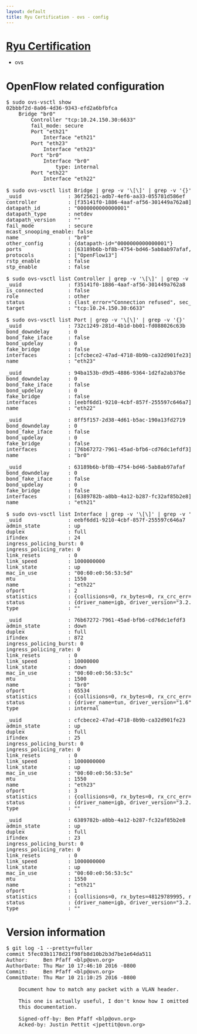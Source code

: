 ```yaml
---
layout: default
title: Ryu Certification - ovs - config
---
```

# [Ryu Certification](http://osrg.github.io/ryu/certification.html)
* ovs 

# OpenFlow related configuration
<pre>
$ sudo ovs-vsctl show
02bbbf2d-8a06-4d36-9343-efd2a6bfbfca
    Bridge "br0"
        Controller "tcp:10.24.150.30:6633"
        fail_mode: secure
        Port "eth21"
            Interface "eth21"
        Port "eth23"
            Interface "eth23"
        Port "br0"
            Interface "br0"
                type: internal
        Port "eth22"
            Interface "eth22"

$ sudo ovs-vsctl list Bridge | grep -v '\[\]' | grep -v '{}'
_uuid               : 36f25621-adb7-4ef6-aa33-055781d586ef
controller          : [f35141f0-1886-4aaf-af56-301449a762a8]
datapath_id         : "0000000000000001"
datapath_type       : netdev
datapath_version    : "<built-in>"
fail_mode           : secure
mcast_snooping_enable: false
name                : "br0"
other_config        : {datapath-id="0000000000000001"}
ports               : [63189b6b-bf8b-4754-bd46-5ab8ab97afaf, 732c1249-281d-4b1d-bb01-fd088026c63b, 8ff5f157-2d38-4d61-b5ac-190a13fd2719, 94ba153b-d9d5-4886-9364-1d2fa2ab376e]
protocols           : ["OpenFlow13"]
rstp_enable         : false
stp_enable          : false

$ sudo ovs-vsctl list Controller | grep -v '\[\]' | grep -v '{}'
_uuid               : f35141f0-1886-4aaf-af56-301449a762a8
is_connected        : false
role                : other
status              : {last_error="Connection refused", sec_since_connect="662", sec_since_disconnect="2", state=BACKOFF}
target              : "tcp:10.24.150.30:6633"

$ sudo ovs-vsctl list Port | grep -v '\[\]' | grep -v '{}'
_uuid               : 732c1249-281d-4b1d-bb01-fd088026c63b
bond_downdelay      : 0
bond_fake_iface     : false
bond_updelay        : 0
fake_bridge         : false
interfaces          : [cfcbece2-47ad-4718-8b9b-ca32d901fe23]
name                : "eth23"

_uuid               : 94ba153b-d9d5-4886-9364-1d2fa2ab376e
bond_downdelay      : 0
bond_fake_iface     : false
bond_updelay        : 0
fake_bridge         : false
interfaces          : [eebf6dd1-9210-4cbf-857f-255597c646a7]
name                : "eth22"

_uuid               : 8ff5f157-2d38-4d61-b5ac-190a13fd2719
bond_downdelay      : 0
bond_fake_iface     : false
bond_updelay        : 0
fake_bridge         : false
interfaces          : [76b67272-7961-45ad-bfb6-cd76dc1efdf3]
name                : "br0"

_uuid               : 63189b6b-bf8b-4754-bd46-5ab8ab97afaf
bond_downdelay      : 0
bond_fake_iface     : false
bond_updelay        : 0
fake_bridge         : false
interfaces          : [6389782b-a8bb-4a12-b287-fc32af85b2e8]
name                : "eth21"

$ sudo ovs-vsctl list Interface | grep -v '\[\]' | grep -v '{}'
_uuid               : eebf6dd1-9210-4cbf-857f-255597c646a7
admin_state         : up
duplex              : full
ifindex             : 24
ingress_policing_burst: 0
ingress_policing_rate: 0
link_resets         : 0
link_speed          : 1000000000
link_state          : up
mac_in_use          : "00:60:e0:56:53:5d"
mtu                 : 1550
name                : "eth22"
ofport              : 2
statistics          : {collisions=0, rx_bytes=0, rx_crc_err=0, rx_dropped=0, rx_errors=0, rx_frame_err=0, rx_over_err=0, rx_packets=0, tx_bytes=31858429089, tx_dropped=0, tx_errors=0, tx_packets=21276886}
status              : {driver_name=igb, driver_version="3.2.10-k", firmware_version="2.10-9"}
type                : ""

_uuid               : 76b67272-7961-45ad-bfb6-cd76dc1efdf3
admin_state         : down
duplex              : full
ifindex             : 872
ingress_policing_burst: 0
ingress_policing_rate: 0
link_resets         : 0
link_speed          : 10000000
link_state          : down
mac_in_use          : "00:60:e0:56:53:5c"
mtu                 : 1500
name                : "br0"
ofport              : 65534
statistics          : {collisions=0, rx_bytes=0, rx_crc_err=0, rx_dropped=0, rx_errors=0, rx_frame_err=0, rx_over_err=0, rx_packets=0, tx_bytes=0, tx_dropped=0, tx_errors=0, tx_packets=0}
status              : {driver_name=tun, driver_version="1.6", firmware_version="N/A"}
type                : internal

_uuid               : cfcbece2-47ad-4718-8b9b-ca32d901fe23
admin_state         : up
duplex              : full
ifindex             : 25
ingress_policing_burst: 0
ingress_policing_rate: 0
link_resets         : 0
link_speed          : 1000000000
link_state          : up
mac_in_use          : "00:60:e0:56:53:5e"
mtu                 : 1550
name                : "eth23"
ofport              : 3
statistics          : {collisions=0, rx_bytes=0, rx_crc_err=0, rx_dropped=0, rx_errors=0, rx_frame_err=0, rx_over_err=0, rx_packets=0, tx_bytes=10766080500, tx_dropped=0, tx_errors=0, tx_packets=7177387}
status              : {driver_name=igb, driver_version="3.2.10-k", firmware_version="2.10-9"}
type                : ""

_uuid               : 6389782b-a8bb-4a12-b287-fc32af85b2e8
admin_state         : up
duplex              : full
ifindex             : 23
ingress_policing_burst: 0
ingress_policing_rate: 0
link_resets         : 0
link_speed          : 1000000000
link_state          : up
mac_in_use          : "00:60:e0:56:53:5c"
mtu                 : 1550
name                : "eth21"
ofport              : 1
statistics          : {collisions=0, rx_bytes=48129789995, rx_crc_err=0, rx_dropped=0, rx_errors=0, rx_frame_err=0, rx_over_err=0, rx_packets=32168477, tx_bytes=0, tx_dropped=0, tx_errors=0, tx_packets=0}
status              : {driver_name=igb, driver_version="3.2.10-k", firmware_version="2.10-9"}
type                : ""
</pre>

# Version information
<pre>
$ git log -1 --pretty=fuller
commit 5fec03b1178d21f98fb8d10b2b3d7be1e64da511
Author:     Ben Pfaff &lt;blp@ovn.org&gt;
AuthorDate: Thu Mar 10 17:46:10 2016 -0800
Commit:     Ben Pfaff &lt;blp@ovn.org&gt;
CommitDate: Thu Mar 10 21:10:25 2016 -0800

    Document how to match any packet with a VLAN header.
    
    This one is actually useful, I don't know how I omitted it whenever I wrote
    this documentation.
    
    Signed-off-by: Ben Pfaff &lt;blp@ovn.org&gt;
    Acked-by: Justin Pettit &lt;jpettit@ovn.org&gt;
</pre>
